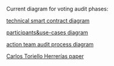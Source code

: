 Current diagram for voting audit phases:

[technical smart contract diagram](https://docs.google.com/drawings/d/15RlbTHUYuL1VTrb_vDvUUiZnOv4hL8dgTyLY77rfZGQ/edit?usp=sharing)

[participants&use-cases diagram](https://docs.google.com/drawings/d/1XRZqgEBV53KNSA390XwKTTb72x7Fx59o_vRnVFXtlrg/edit)

[action team audit process diagram](https://docs.google.com/drawings/d/1cRdvPCybRFq_eq67Oje3vEqioVZ-m5T_DLWzUsuGfBQ/edit)

[Carlos Toriello Herrerías paper](https://www.gbaglobal.org/fiscal_digital_2020/)
